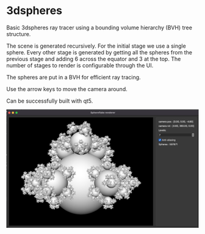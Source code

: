 # 3dspheres

Basic 3dspheres ray tracer using a bounding volume hierarchy (BVH) tree structure.

The scene is generated recursively. For the initial stage we use a single sphere. Every other stage is generated by getting all the spheres from the previous stage and adding 6 across the equator and 3 at the top. The number of stages to render is configurable through the UI.

The spheres are put in a BVH for efficient ray tracing. 

Use the arrow keys to move the camera around. 

Can be successfully built with qt5.

![Screenshot](3dspheres.jpg)
